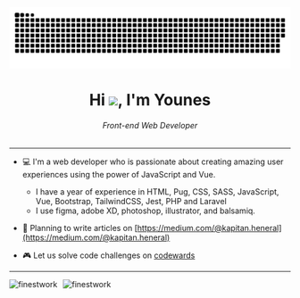 <img align="center" src="https://raw.githubusercontent.com/Finestwork/Finestwork/output/snake.svg" alt="Snake animation" />

<h1 align="center">Hi <img width="45px" src="https://em-content.zobj.net/source/microsoft-teams/337/waving-hand_1f44b.png"/>, I'm Younes</h1>
<h6 align="center">Front-end Web Developer</h6>

---

- 💻 I'm a web developer who is passionate about creating amazing user experiences using the power of JavaScript and Vue.
  - I have a year of experience in HTML, Pug, CSS, SASS, JavaScript, Vue, Bootstrap, TailwindCSS, Jest, PHP and Laravel
  - I use figma, adobe XD, photoshop, illustrator, and balsamiq.

- 📝 Planning to write articles on [https://medium.com/@kapitan.heneral](https://medium.com/@kapitan.heneral)

- 🎮 Let us solve code challenges on [codewards](https://www.codewars.com/users/Finestwork)



---

<div style="display: flex;">
<img align="left" src="https://github-readme-stats.vercel.app/api/top-langs?username=finestwork&show_icons=true&locale=en&layout=compact" alt="finestwork" style="max-width: 50%; margin-right: 10px"/>
<img align="center" src="https://github-readme-streak-stats.herokuapp.com/?user=finestwork&" alt="finestwork" style="max-width: 50%;"/>
</div>
